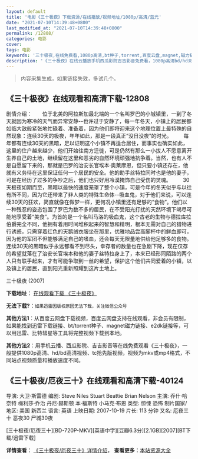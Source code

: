 ```yaml
---
layout: default
title: '电影《三十极夜》下载资源/在线播放/视频地址/1080p/高清/蓝光'
date: "2021-07-10T14:39:48+0800"
last_modified_at: "2021-07-10T14:39:48+0800"
permalink: /12808/
categories: 电影
cover:
tags: 电影
keywords: '三十极夜,在线免费看,1080p高清,bt种子,torrent,百度云盘,magnet,磁力链,迅雷下载资源'
description: '《三十极夜》在线云播放手机西瓜影院吉吉影音免费看，1080p高清bd/hd未删减完整版和tc抢先枪版，mkv/mp4格式，附带bt/torrent种子、magnet/磁力链、百度云盘、网盘资源迅雷下载链接'
---
```


>内容采集生成，如果链接失效，多试几个。


## 《三十极夜》在线观看和高清下载-12808

剧情介绍：　　位于北美的阿拉斯加最北端的一个名叫罗巴的小城镇里，一到了冬天就因为寒冷的天气而异常安静--也许过于安静了，每一年冬天，小镇上的居民都如临大敌般紧张地忙碌着、准备着，因为他们即将迎来这个地理位置上最特殊的自然现象：连续30天的极夜，年年如此，那是一段真正“没日没夜”的时光。 　　每年都有连续30天的黑暗，足以证明这个小镇不再适合居住，而事实也确实如此，这里的住户越来越少，他们开始往南方迁徙，可是仍然有那么一小拔人不愿意离开生养自己的土地，继续留在这里和恶劣的自然环境顽强地抗争着。当然，也有人不是自愿留下来的，那就是巴罗的治安长官埃本·奥莱摩恩，但只要小镇还存在，他就有义务待在这里保证任何一个居民的安全。他的助手丝特拉同时也是他的妻子，可是在经历了过多的争吵之后，他们也只好用冷漠掩饰自己受伤的灵魂。 　　30天极夜如期而至，黑暗以最快的速度笼罩了整个小镇，可是今年的冬天似乎与以往有所不同，因为它还带来了非人类的特殊生命体--吸血鬼，对于他们来说，可以连续30天的狂欢，简直就像在做梦一样，更何况小镇里还有足够的“食物”。他们以一种残忍的姿态包围了罗巴为数不多的居民，在不受阳光打扰的天然环境下竭尽可能地享受着“美食”。为首的是一个名叫马洛的吸血鬼，这个古老的生物与德拉库拉伯爵完全不同，他拥有着用时间堆积起来的智慧和精明，根本无需对自己的猎物进行诱惑，只需穿着红色的天鹅绒衣服坐在那里，优雅地品尝高脚杯中的鲜血即可，因为他的军团不但能够满足自己的嗜血，还会每天无限量地供给他足够多的食物。连续30天的黑暗似乎永远都看不到尽头，幸存者的数量也在急剧下降，现在仅存的希望就落在了治安长官埃本和他的妻子丝特拉身上了，本来已经形同陌路的两个人只有联手起来，才有可能争取到一丝的希望，保护这个他们共同爱着的小镇，以及镇上的居民，直到阳光重新照耀到这片土地上。


三十极夜 (2007)

**下载地址**： [在线观看下载 《三十极夜》](https://www.btbtdy.me/btdy/dy6495.html) 


**无法下载?**：`如果迅雷因版权原因无法下载，关注微信公众号 `

**其他方法1**：从百度云网盘下载视频，百度云网盘支持在线观看，非会员有限制，如果能找到迅雷下载链接、bt/torrent种子、magnet磁力链接、e2dk链接等，可以用迅雷、比特彗星等工具将完整视频下载到本地。

**其他方法2**：用手机云播、西瓜影院、吉吉影音等在线免费观看《三十极夜》，一般提供1080p高清、hd/bd高清视频、tc抢先版视频，视频为mkv或mp4格式，不同站点视频质量和播放速度不同。


## 《三十极夜/厄夜三十》在线观看和高清下载-40124

导演: 大卫·斯雷德 编剧: Steve Niles Stuart Beattie Brian Nelson 主演: 乔什·哈奈特 梅利莎·乔治 丹尼·赫斯顿 本·福斯特 小马克·布恩 类型: 惊悚 恐怖 制片国家/地区: 美国 新西兰 语言: 英语 上映日期: 2007-10-19 片长: 113 分钟 又名: 厄夜三十 恶夜30 尸城30夜


[三十极夜/厄夜三十][BD-720P-MKV][英语中字][豆瓣6.3分][2.1GB][2007][BT下载/迅雷下载]

**详情查看**： [《三十极夜/厄夜三十》详情介绍](/movie/40124/)， **查看更多**：[本站资源大全](/movie/t/all/)

